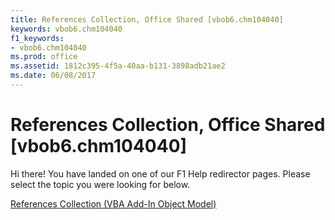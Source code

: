 ```yaml
---
title: References Collection, Office Shared [vbob6.chm104040]
keywords: vbob6.chm104040
f1_keywords:
- vbob6.chm104040
ms.prod: office
ms.assetid: 1812c395-4f5a-40aa-b131-3898adb21ae2
ms.date: 06/08/2017
---
```



# References Collection, Office Shared [vbob6.chm104040]

Hi there! You have landed on one of our F1 Help redirector pages. Please select the topic you were looking for below.

[References Collection (VBA Add-In Object Model)](http://msdn.microsoft.com/library/fc62c618-8131-3578-c445-f60bc6fee8fa%28Office.15%29.aspx)

